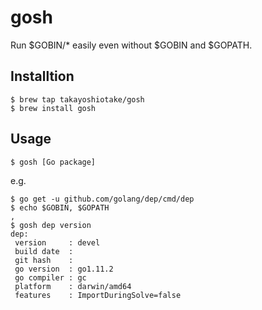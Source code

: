 # gosh

Run $GOBIN/* easily even without $GOBIN and $GOPATH.

## Installtion

```
$ brew tap takayoshiotake/gosh
$ brew install gosh
```

## Usage

```
$ gosh [Go package]
```

e.g.

```
$ go get -u github.com/golang/dep/cmd/dep
$ echo $GOBIN, $GOPATH
,
$ gosh dep version
dep:
 version     : devel
 build date  : 
 git hash    : 
 go version  : go1.11.2
 go compiler : gc
 platform    : darwin/amd64
 features    : ImportDuringSolve=false
```
